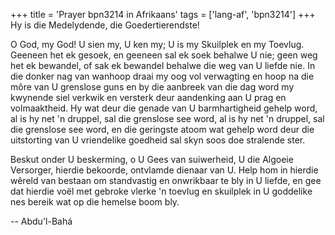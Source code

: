 +++
title = 'Prayer bpn3214 in Afrikaans'
tags = ['lang-af', 'bpn3214']
+++
Hy is die Medelydende, die Goedertierendste!

O God, my God! U sien my, U ken my; U is my Skuilplek en my Toevlug. Geeneen het ek gesoek, en geeneen sal ek soek behalwe U nie; geen weg het ek bewandel, of sak ek bewandel behalwe die weg van U liefde nie. In die donker nag van wanhoop draai my oog vol verwagting en hoop na die môre van U grenslose guns en by die aanbreek van die dag word my kwynende siel verkwik en versterk deur aandenking aan U prag en volmaaktheid. Hy wat deur die genade van U barmhartigheid gehelp word, al is hy net 'n druppel, sal die grenslose see word, al is hy net 'n druppel, sal die grenslose see word, en die geringste atoom wat gehelp word deur die uitstorting van U vriendelike goedheid sal skyn soos doe stralende ster.

Beskut onder U beskerming, o U Gees van suiwerheid, U die Algoeie Versorger, hierdie bekoorde, ontvlamde dienaar van U. Help hom in hierdie wêreld van bestaan om standvastig en onwrikbaar te bly in U liefde, en gee dat hierdie voël met gebroke vlerke 'n toevlug en skuilplek in U goddelike nes bereik wat op die hemelse boom bly.

-- Abdu'l-Bahá

